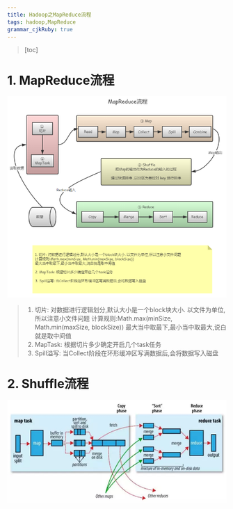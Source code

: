 ```yaml
---
title: Hadoop之MapReduce流程
tags: hadoop,MapReduce
grammar_cjkRuby: true
---
```


> [toc]

# 1. MapReduce流程
![MapReduce流程](./images/1559917972148.png)

> 1. 切片: 对数据进行逻辑划分,默认大小是一个block块大小. 以文件为单位,所以注意小文件问题
计算规则:Math.max(minSize, Math.min(maxSize, blockSize))
最大当中取最下,最小当中取最大,说白就是取中间值
> 2. MapTask: 根据切片多少确定开启几个task任务
> 3. Spill溢写: 当Collect阶段在环形缓冲区写满数据后,会将数据写入磁盘
# 2. Shuffle流程
![Shuffle流程](./images/1559918057202.png)
